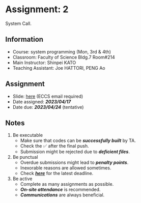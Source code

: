 # Assignment: 2

System Call.

## Information

- Course: system programming (Mon, 3rd & 4th)
- Classroom: Faculty of Science Bldg.7 Room#214
- Main Instructor: Shinpei KATO
- Teaching Assistant: Joe HATTORI, PENG Ao

## Assignment

- Slide: [here](https://docs.google.com/presentation/d/1g_QI69JTLecQYo9tOg9AplZKEZnDdB8rVRbRizno0pc/edit?usp=sharing) (ECCS email required) 
- Date assigned: ***2023/04/17***
- Date due: ***2023/04/24*** (tentative)

## Notes

1. Be executable
    - Make sure that codes can be ***successfully built*** by TA.
    - Check the ✅ after the final push.
    - Submission might be rejected due to ***deficient files***.
1. Be punctual
    - Overdue submissions might lead to ***penalty points***.
    - Inexorable reasons are allowed sometimes.
    - Check [***here***](https://github.com/ut-syspro-admin/assignment-2) for the latest deadline.
1. Be active
    - Complete as many assignments as possible.
    - ***On-site attendance*** is recommended.
    - ***Communications*** are always beneficial.
